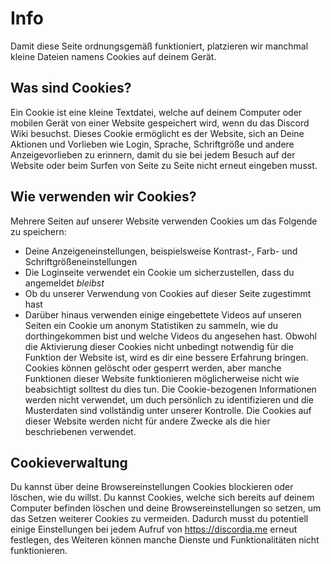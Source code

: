<!-- TITLE: [DE] Cookie-Richtlinien -->
<!-- SUBTITLE: Cookierichtlinien gemäß EU-Gesetzen -->

# Info
Damit diese Seite ordnungsgemäß funktioniert, platzieren wir manchmal kleine Dateien namens Cookies auf deinem Gerät.

## Was sind Cookies?

Ein Cookie ist eine kleine Textdatei, welche auf deinem Computer oder mobilen Gerät von einer Website gespeichert wird, wenn du das Discord Wiki besuchst. Dieses Cookie ermöglicht es der Website, sich an Deine Aktionen und Vorlieben wie Login, Sprache, Schriftgröße und andere Anzeigevorlieben zu erinnern, damit du sie bei jedem Besuch auf der Website oder beim Surfen von Seite zu Seite nicht erneut eingeben musst.

## Wie verwenden wir Cookies?

Mehrere Seiten auf unserer Website verwenden Cookies um das Folgende zu speichern:

* Deine Anzeigeneinstellungen, beispielsweise Kontrast-, Farb- und Schriftgrößeneinstellungen
* Die Loginseite verwendet ein Cookie um sicherzustellen, dass du angemeldet *bleibst*
* Ob du unserer Verwendung von Cookies auf dieser Seite zugestimmt hast
* Darüber hinaus verwenden einige eingebettete Videos auf unseren Seiten ein Cookie um anonym Statistiken zu sammeln, wie du dorthingekommen bist und welche Videos du angesehen hast. Obwohl die Aktivierung dieser Cookies nicht unbedingt notwendig für die Funktion der Website ist, wird es dir eine bessere Erfahrung bringen. Cookies können gelöscht oder gesperrt werden, aber manche Funktionen dieser Website funktionieren möglicherweise nicht wie beabsichtigt solltest du dies tun. Die Cookie-bezogenen Informationen werden nicht verwendet, um duch persönlich zu identifizieren und die Musterdaten sind vollständig unter unserer Kontrolle. Die Cookies auf dieser Website werden nicht für andere Zwecke als die hier beschriebenen verwendet.

## Cookieverwaltung

Du kannst über deine Browsereinstellungen Cookies blockieren oder löschen, wie du willst. Du kannst Cookies, welche sich bereits auf deinem Computer befinden löschen und deine Browsereinstellungen so setzen, um das Setzen weiterer Cookies zu vermeiden. Dadurch musst du potentiell einige Einstellungen bei jedem Aufruf von https://discordia.me erneut festlegen, des Weiteren können manche Dienste und Funktionalitäten nicht funktionieren.